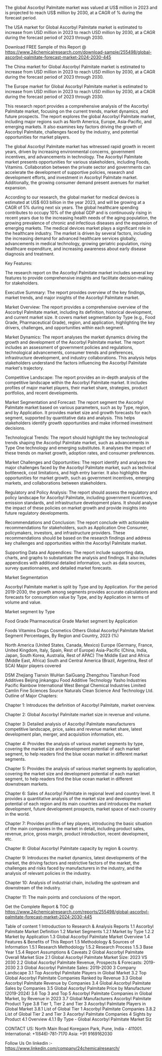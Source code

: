 The global Ascorbyl Palmitate market was valued at US$ million in 2023 and is projected to reach US$ million by 2030, at a CAGR of % during the forecast period.

The USA market for Global Ascorbyl Palmitate market is estimated to increase from USD million in 2023 to reach USD million by 2030, at a CAGR during the forecast period of 2023 through 2030.

Download FREE Sample of this Report @ https://www.24chemicalresearch.com/download-sample/255498/global-ascorbyl-palmitate-forecast-market-2024-2030-445

The China market for Global Ascorbyl Palmitate market is estimated to increase from USD million in 2023 to reach USD million by 2030, at a CAGR during the forecast period of 2023 through 2030.

The Europe market for Global Ascorbyl Palmitate market is estimated to increase from USD million in 2023 to reach USD million by 2030, at a CAGR during the forecast period of 2023 through 2030.

This research report provides a comprehensive analysis of the Ascorbyl Palmitate market, focusing on the current trends, market dynamics, and future prospects. The report explores the global Ascorbyl Palmitate market, including major regions such as North America, Europe, Asia-Pacific, and emerging markets. It also examines key factors driving the growth of Ascorbyl Palmitate, challenges faced by the industry, and potential opportunities for market players.

The global Ascorbyl Palmitate market has witnessed rapid growth in recent years, driven by increasing environmental concerns, government incentives, and advancements in technology. The Ascorbyl Palmitate market presents opportunities for various stakeholders, including Foods, Vitamins. Collaboration between the private sector and governments can accelerate the development of supportive policies, research and development efforts, and investment in Ascorbyl Palmitate market. Additionally, the growing consumer demand present avenues for market expansion.

According to our research, the global market for medical devices is estimated at US$ 603 billion in the year 2023, and will be growing at a CAGR of 5% during next six years. The global healthcare spending contributes to occupy 10% of the global GDP and is continuously rising in recent years due to the increasing health needs of the aging population, the growing prevalence of chronic and infectious diseases and the expansion of emerging markets. The medical devices market plays a significant role in the healthcare industry. The market is driven by several factors, including the increasing demand for advanced healthcare services globally, advancements in medical technology, growing geriatric population, rising healthcare expenditure, and increasing awareness about early disease diagnosis and treatment.

Key Features:

The research report on the Ascorbyl Palmitate market includes several key features to provide comprehensive insights and facilitate decision-making for stakeholders.

Executive Summary: The report provides overview of the key findings, market trends, and major insights of the Ascorbyl Palmitate market.

Market Overview: The report provides a comprehensive overview of the Ascorbyl Palmitate market, including its definition, historical development, and current market size. It covers market segmentation by Type (e.g., Food Grade, Pharmaceutical Grade), region, and application, highlighting the key drivers, challenges, and opportunities within each segment.

Market Dynamics: The report analyses the market dynamics driving the growth and development of the Ascorbyl Palmitate market. The report includes an assessment of government policies and regulations, technological advancements, consumer trends and preferences, infrastructure development, and industry collaborations. This analysis helps stakeholders understand the factors influencing the Ascorbyl Palmitate market's trajectory.

Competitive Landscape: The report provides an in-depth analysis of the competitive landscape within the Ascorbyl Palmitate market. It includes profiles of major market players, their market share, strategies, product portfolios, and recent developments.

Market Segmentation and Forecast: The report segment the Ascorbyl Palmitate market based on various parameters, such as by Type, region, and by Application. It provides market size and growth forecasts for each segment, supported by quantitative data and analysis. This helps stakeholders identify growth opportunities and make informed investment decisions.

Technological Trends: The report should highlight the key technological trends shaping the Ascorbyl Palmitate market, such as advancements in Type One technology and emerging substitutes. It analyses the impact of these trends on market growth, adoption rates, and consumer preferences.

Market Challenges and Opportunities: The report identify and analyses the major challenges faced by the Ascorbyl Palmitate market, such as technical bottleneck, cost limitations, and high entry barrier. It also highlights the opportunities for market growth, such as government incentives, emerging markets, and collaborations between stakeholders.

Regulatory and Policy Analysis: The report should assess the regulatory and policy landscape for Ascorbyl Palmitate, including government incentives, emission standards, and infrastructure development plans. It should analyse the impact of these policies on market growth and provide insights into future regulatory developments.

Recommendations and Conclusion: The report conclude with actionable recommendations for stakeholders, such as Application One Consumer, policymakers, investors, and infrastructure providers. These recommendations should be based on the research findings and address key challenges and opportunities within the Ascorbyl Palmitate market.

Supporting Data and Appendices: The report include supporting data, charts, and graphs to substantiate the analysis and findings. It also includes appendices with additional detailed information, such as data sources, survey questionnaires, and detailed market forecasts.

Market Segmentation

Ascorbyl Palmitate market is split by Type and by Application. For the period 2019-2030, the growth among segments provides accurate calculations and forecasts for consumption value by Type, and by Application in terms of volume and value.

Market segment by Type

Food Grade
Pharmaceutical Grade
Market segment by Application

Foods
Vitamins
Drugs
Cosmetics
Others
Global Ascorbyl Palmitate Market Segment Percentages, By Region and Country, 2023 (%)

North America (United States, Canada, Mexico)
Europe (Germany, France, United Kingdom, Italy, Spain, Rest of Europe)
Asia-Pacific (China, India, Japan, South Korea, Australia, Rest of APAC)
The Middle East and Africa (Middle East, Africa)
South and Central America (Brazil, Argentina, Rest of SCA)
Major players covered

DSM
Zhejiang Tianxin
WuHan SaiGuang
Zhengzhou Tianshun Food Additives
Beijing jinkangpu Food Additive Technology
Yasho Industries
Pacific Rainbow International
West Bengal Chemical Industries Limited
Camlin Fine Sciences
Source Naturals
Clean Science And Technology Ltd.
Outline of Major Chapters:

Chapter 1: Introduces the definition of Ascorbyl Palmitate, market overview.

Chapter 2: Global Ascorbyl Palmitate market size in revenue and volume.

Chapter 3: Detailed analysis of Ascorbyl Palmitate manufacturers competitive landscape, price, sales and revenue market share, latest development plan, merger, and acquisition information, etc.

Chapter 4: Provides the analysis of various market segments by type, covering the market size and development potential of each market segment, to help readers find the blue ocean market in different market segments.

Chapter 5: Provides the analysis of various market segments by application, covering the market size and development potential of each market segment, to help readers find the blue ocean market in different downstream markets.

Chapter 6: Sales of Ascorbyl Palmitate in regional level and country level. It provides a quantitative analysis of the market size and development potential of each region and its main countries and introduces the market development, future development prospects, market space of each country in the world.

Chapter 7: Provides profiles of key players, introducing the basic situation of the main companies in the market in detail, including product sales, revenue, price, gross margin, product introduction, recent development, etc.

Chapter 8: Global Ascorbyl Palmitate capacity by region & country.

Chapter 9: Introduces the market dynamics, latest developments of the market, the driving factors and restrictive factors of the market, the challenges and risks faced by manufacturers in the industry, and the analysis of relevant policies in the industry.

Chapter 10: Analysis of industrial chain, including the upstream and downstream of the industry.

Chapter 11: The main points and conclusions of the report.

Get the Complete Report & TOC @ https://www.24chemicalresearch.com/reports/255498/global-ascorbyl-palmitate-forecast-market-2024-2030-445

Table of content
1 Introduction to Research & Analysis Reports
1.1 Ascorbyl Palmitate Market Definition
1.2 Market Segments
1.2.1 Market by Type
1.2.2 Market by Application
1.3 Global Ascorbyl Palmitate Market Overview
1.4 Features & Benefits of This Report
1.5 Methodology & Sources of Information
1.5.1 Research Methodology
1.5.2 Research Process
1.5.3 Base Year
1.5.4 Report Assumptions & Caveats
2 Global Ascorbyl Palmitate Overall Market Size
2.1 Global Ascorbyl Palmitate Market Size: 2023 VS 2030
2.2 Global Ascorbyl Palmitate Revenue, Prospects & Forecasts: 2019-2030
2.3 Global Ascorbyl Palmitate Sales: 2019-2030
3 Company Landscape
3.1 Top Ascorbyl Palmitate Players in Global Market
3.2 Top Global Ascorbyl Palmitate Companies Ranked by Revenue
3.3 Global Ascorbyl Palmitate Revenue by Companies
3.4 Global Ascorbyl Palmitate Sales by Companies
3.5 Global Ascorbyl Palmitate Price by Manufacturer (2019-2024)
3.6 Top 3 and Top 5 Ascorbyl Palmitate Companies in Global Market, by Revenue in 2023
3.7 Global Manufacturers Ascorbyl Palmitate Product Type
3.8 Tier 1, Tier 2 and Tier 3 Ascorbyl Palmitate Players in Global Market
3.8.1 List of Global Tier 1 Ascorbyl Palmitate Companies
3.8.2 List of Global Tier 2 and Tier 3 Ascorbyl Palmitate Companies
4 Sights by Product
4.1 Overview
4.1.1 By Type - Global Ascorbyl Palmitate Market Siz

CONTACT US:
North Main Road Koregaon Park, Pune, India - 411001.
International: +1(646)-781-7170
Asia: +91 9169162030

Follow Us On linkedin :- https://www.linkedin.com/company/24chemicalresearch/
